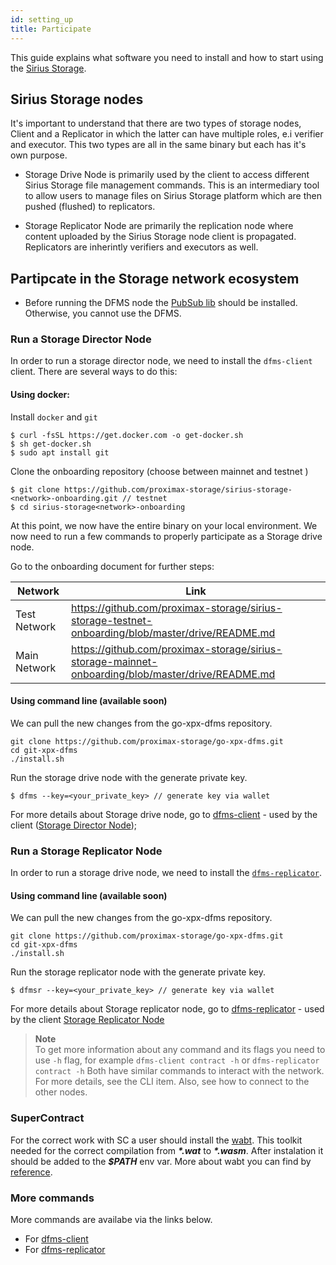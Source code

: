 ```yaml
---
id: setting_up
title: Participate
---
```

This guide explains what software you need to install and how to start using the [Sirius Storage](what_is.md).

## Sirius Storage nodes

It's important to understand that there are two types of storage nodes, Client and a Replicator in which the latter can have multiple roles, e.i verifier and executor. This two types are all in the same binary but each has it's own purpose.

- Storage Drive Node is primarily used by the client to access different Sirius Storage file management commands. This is an intermediary tool to allow users to manage files on Sirius Storage platform which are then pushed (flushed) to replicators.

- Storage Replicator Node are primarily the replication node where content uploaded by the Sirius Storage node client is propagated. Replicators are inherintly verifiers and executors as well.

## Partipcate in the Storage network ecosystem

- Before running the DFMS node the [PubSub lib](https://crypto.stanford.edu/pbc/howto.html) should be installed. Otherwise, you cannot use the DFMS.

### Run a Storage Director Node
In order to run a storage director node, we need to install the `dfms-client` client. There are several ways to do this:

#### Using docker:

Install `docker` and `git`
```
$ curl -fsSL https://get.docker.com -o get-docker.sh
$ sh get-docker.sh
$ sudo apt install git
```

Clone the onboarding repository (choose between mainnet and testnet <network> )
```
$ git clone https://github.com/proximax-storage/sirius-storage-<network>-onboarding.git // testnet
$ cd sirius-storage<network>-onboarding
```

At this point, we now have the entire binary on your local environment. We now need to run a few commands to properly participate as a Storage drive node.

Go to the onboarding document for further steps:

|Network|Link|
|---|---
|Test Network|https://github.com/proximax-storage/sirius-storage-testnet-onboarding/blob/master/drive/README.md
|Main Network|https://github.com/proximax-storage/sirius-storage-mainnet-onboarding/blob/master/drive/README.md

#### Using command line (available soon)
We can pull the new changes from the go-xpx-dfms repository. 
```
git clone https://github.com/proximax-storage/go-xpx-dfms.git
cd git-xpx-dfms
./install.sh
```

Run the storage drive node with the generate private key.

```
$ dfms --key=<your_private_key> // generate key via wallet
```
For more details about Storage drive node, go to [dfms-client](../cli/dfms/dfms.md) - used by the client ([Storage Director Node](../roles/owner.md));

### Run a Storage Replicator Node
In order to run a storage drive node, we need to install the [`dfms-replicator`](../cli/dfmsr/dfmsr.md). 

#### Using command line (available soon)
We can pull the new changes from the go-xpx-dfms repository. 
```
git clone https://github.com/proximax-storage/go-xpx-dfms.git
cd git-xpx-dfms
./install.sh
```
Run the storage replicator node with the generate private key.
```
$ dfmsr --key=<your_private_key> // generate key via wallet
```

For more details about Storage replicator node, go to [dfms-replicator](../cli/dfmsr/dfmsr.md) - used by the client [Storage Replicator Node](../roles/replicator.md)

>**Note** \
To get more information about any command and its flags you need to use `-h` flag, for example `dfms-client contract -h` or `dfms-replicator contract -h`
Both have similar commands to interact with the network. For more details, see the CLI item. Also, see how to connect to the other nodes.

### SuperContract
For the correct work with SC a user should install the [wabt](https://github.com/WebAssembly/wabt/tree/1.0.13). This toolkit needed for the correct compilation from **_\*.wat_** to **_\*.wasm_**. After instalation it should be added to the **_$PATH_** env var. More about wabt you can find by [reference](https://github.com/WebAssembly/wabt/tree/1.0.13).

### More commands

More commands are availabe via the links below.

- For [dfms-client](../cli/dfms/dfms.md)
- For [dfms-replicator](../cli/dfmsr/dfmsr.md)


